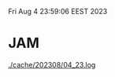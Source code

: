 Fri Aug  4 23:59:06 EEST 2023
# JAM
<a href='./cache/202308/04_23.log'>./cache/202308/04_23.log</a>
